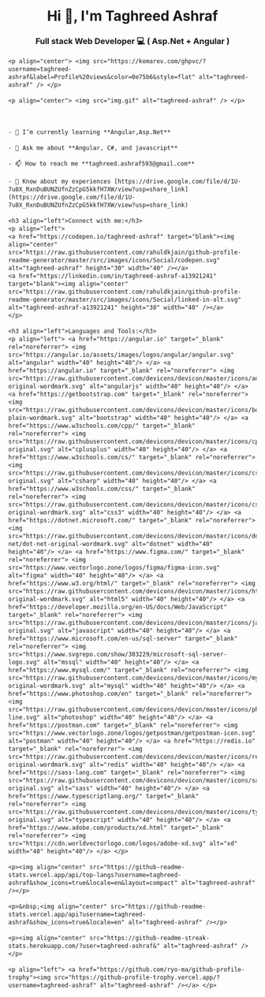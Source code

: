  <h1 align="center">Hi 👋, I'm Taghreed Ashraf</h1>
    <h3 align="center">Full stack Web Developer 💻 ( Asp.Net + Angular )</h3>
    
    <p align="center"> <img src="https://komarev.com/ghpvc/?username=taghreed-ashraf&label=Profile%20views&color=0e75b6&style=flat" alt="taghreed-ashraf" /> </p>
    
    <p align="center"> <img src="img.gif" alt="taghreed-ashraf" /> </p>

    
    
    - 🌱 I’m currently learning **Angular,Asp.Net**
    
    - 💬 Ask me about **Angular, C#, and javascript**
    
    - 📫 How to reach me **taghreed.ashraf593@gmail.com**
    
    - 📄 Know about my experiences [https://drive.google.com/file/d/1U-7u8X_RxnDuBUNZUfnZzCpG5kkfH7XW/view?usp=share_link](https://drive.google.com/file/d/1U-7u8X_RxnDuBUNZUfnZzCpG5kkfH7XW/view?usp=share_link)
    
    <h3 align="left">Connect with me:</h3>
    <p align="left">
    <a href="https://codepen.io/taghreed-ashraf" target="blank"><img align="center" src="https://raw.githubusercontent.com/rahuldkjain/github-profile-readme-generator/master/src/images/icons/Social/codepen.svg" alt="taghreed-ashraf" height="30" width="40" /></a>
    <a href="https://linkedin.com/in/taghreed-ashraf-a13921241" target="blank"><img align="center" src="https://raw.githubusercontent.com/rahuldkjain/github-profile-readme-generator/master/src/images/icons/Social/linked-in-alt.svg" alt="taghreed-ashraf-a13921241" height="30" width="40" /></a>
    </p>
    
    <h3 align="left">Languages and Tools:</h3>
    <p align="left"> <a href="https://angular.io" target="_blank" rel="noreferrer"> <img src="https://angular.io/assets/images/logos/angular/angular.svg" alt="angular" width="40" height="40"/> </a> <a href="https://angular.io" target="_blank" rel="noreferrer"> <img src="https://raw.githubusercontent.com/devicons/devicon/master/icons/angularjs/angularjs-original-wordmark.svg" alt="angularjs" width="40" height="40"/> </a> <a href="https://getbootstrap.com" target="_blank" rel="noreferrer"> <img src="https://raw.githubusercontent.com/devicons/devicon/master/icons/bootstrap/bootstrap-plain-wordmark.svg" alt="bootstrap" width="40" height="40"/> </a> <a href="https://www.w3schools.com/cpp/" target="_blank" rel="noreferrer"> <img src="https://raw.githubusercontent.com/devicons/devicon/master/icons/cplusplus/cplusplus-original.svg" alt="cplusplus" width="40" height="40"/> </a> <a href="https://www.w3schools.com/cs/" target="_blank" rel="noreferrer"> <img src="https://raw.githubusercontent.com/devicons/devicon/master/icons/csharp/csharp-original.svg" alt="csharp" width="40" height="40"/> </a> <a href="https://www.w3schools.com/css/" target="_blank" rel="noreferrer"> <img src="https://raw.githubusercontent.com/devicons/devicon/master/icons/css3/css3-original-wordmark.svg" alt="css3" width="40" height="40"/> </a> <a href="https://dotnet.microsoft.com/" target="_blank" rel="noreferrer"> <img src="https://raw.githubusercontent.com/devicons/devicon/master/icons/dot-net/dot-net-original-wordmark.svg" alt="dotnet" width="40" height="40"/> </a> <a href="https://www.figma.com/" target="_blank" rel="noreferrer"> <img src="https://www.vectorlogo.zone/logos/figma/figma-icon.svg" alt="figma" width="40" height="40"/> </a> <a href="https://www.w3.org/html/" target="_blank" rel="noreferrer"> <img src="https://raw.githubusercontent.com/devicons/devicon/master/icons/html5/html5-original-wordmark.svg" alt="html5" width="40" height="40"/> </a> <a href="https://developer.mozilla.org/en-US/docs/Web/JavaScript" target="_blank" rel="noreferrer"> <img src="https://raw.githubusercontent.com/devicons/devicon/master/icons/javascript/javascript-original.svg" alt="javascript" width="40" height="40"/> </a> <a href="https://www.microsoft.com/en-us/sql-server" target="_blank" rel="noreferrer"> <img src="https://www.svgrepo.com/show/303229/microsoft-sql-server-logo.svg" alt="mssql" width="40" height="40"/> </a> <a href="https://www.mysql.com/" target="_blank" rel="noreferrer"> <img src="https://raw.githubusercontent.com/devicons/devicon/master/icons/mysql/mysql-original-wordmark.svg" alt="mysql" width="40" height="40"/> </a> <a href="https://www.photoshop.com/en" target="_blank" rel="noreferrer"> <img src="https://raw.githubusercontent.com/devicons/devicon/master/icons/photoshop/photoshop-line.svg" alt="photoshop" width="40" height="40"/> </a> <a href="https://postman.com" target="_blank" rel="noreferrer"> <img src="https://www.vectorlogo.zone/logos/getpostman/getpostman-icon.svg" alt="postman" width="40" height="40"/> </a> <a href="https://redis.io" target="_blank" rel="noreferrer"> <img src="https://raw.githubusercontent.com/devicons/devicon/master/icons/redis/redis-original-wordmark.svg" alt="redis" width="40" height="40"/> </a> <a href="https://sass-lang.com" target="_blank" rel="noreferrer"> <img src="https://raw.githubusercontent.com/devicons/devicon/master/icons/sass/sass-original.svg" alt="sass" width="40" height="40"/> </a> <a href="https://www.typescriptlang.org/" target="_blank" rel="noreferrer"> <img src="https://raw.githubusercontent.com/devicons/devicon/master/icons/typescript/typescript-original.svg" alt="typescript" width="40" height="40"/> </a> <a href="https://www.adobe.com/products/xd.html" target="_blank" rel="noreferrer"> <img src="https://cdn.worldvectorlogo.com/logos/adobe-xd.svg" alt="xd" width="40" height="40"/> </a> </p>
    
    <p><img align="center" src="https://github-readme-stats.vercel.app/api/top-langs?username=taghreed-ashraf&show_icons=true&locale=en&layout=compact" alt="taghreed-ashraf" /></p>
    
    <p>&nbsp;<img align="center" src="https://github-readme-stats.vercel.app/api?username=taghreed-ashraf&show_icons=true&locale=en" alt="taghreed-ashraf" /></p>
    
    <p><img align="center" src="https://github-readme-streak-stats.herokuapp.com/?user=taghreed-ashraf&" alt="taghreed-ashraf" /></p>
    
    <p align="left"> <a href="https://github.com/ryo-ma/github-profile-trophy"><img src="https://github-profile-trophy.vercel.app/?username=taghreed-ashraf" alt="taghreed-ashraf" /></a> </p>
